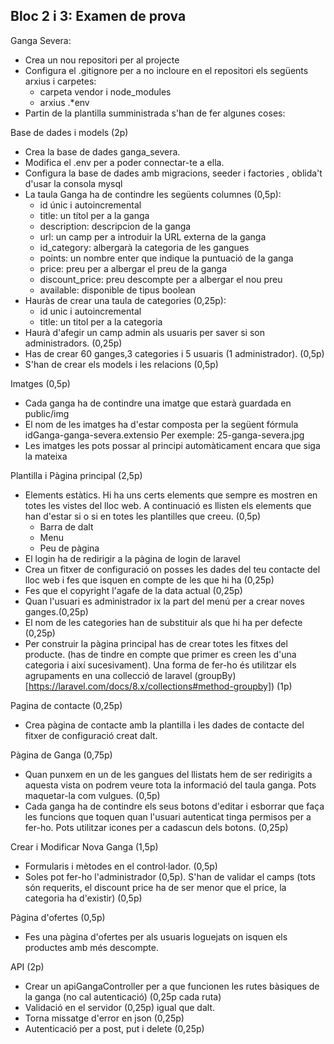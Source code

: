## Bloc 2 i 3: Examen de prova

Ganga Severa:

* Crea un nou repositori per al projecte
* Configura el .gitignore per a no incloure en el repositori els següents arxius i carpetes:
   * carpeta vendor i node_modules
   * arxius .*env 
* Partin de la plantilla sumministrada s'han de fer algunes coses:

Base de dades i models (2p)

* Crea la base de dades ganga_severa.
* Modifica el .env per a poder connectar-te a ella.
* Configura la base de dades amb migracions, seeder i factories , oblida't d'usar la consola mysql 
* La taula Ganga ha de contindre les següents columnes (0,5p):
     * id únic i autoincremental
     * title: un títol per a la ganga
     * description: descripcion de la ganga
     * url: un camp per a introduir la URL externa de la ganga
     * id_category: albergarà la categoria de les gangues
     * points: un nombre enter que indique la puntuació de la ganga
     * price: preu per a albergar el preu de la ganga
     * discount_price: preu descompte per a albergar el nou preu
     * available: disponible de tipus boolean
* Hauràs de crear una taula de categories (0,25p):
     * id unic i autoincremental
     * title: un titol per a la categoria
* Haurà d'afegir un camp admin als usuaris per saver si son administradors. (0,25p)
* Has de crear 60 ganges,3 categories i 5 usuaris (1 administrador). (0,5p)
* S'han de crear els models i les relacions (0,5p)

Imatges (0,5p)

* Cada ganga ha de contindre una imatge que estarà guardada en public/img
* El nom de les imatges ha d'estar composta per la següent fórmula idGanga-ganga-severa.extensio
Per exemple: 25-ganga-severa.jpg
* Les imatges les pots possar al principi automàticament encara que siga la mateixa 

Plantilla i Pàgina principal (2,5p)

* Elements estàtics. Hi ha uns certs elements que sempre es mostren en totes les vistes del lloc web. A continuació es llisten els elements que han d'estar si o si en totes les plantilles que creeu. (0,5p)
  * Barra de dalt
  * Menu
  * Peu de pàgina
* El login ha de redirigir a la pàgina de login de laravel 
* Crea un fitxer de configuració on posses les dades del teu contacte del lloc web i fes que isquen en compte de les que hi ha (0,25p)
* Fes que el copyright l'agafe de la data actual (0,25p)
* Quan l'usuari es administrador ix la part del menú per a crear noves ganges.(0,25p)
* El nom de les categories han de substituir als que hi ha per defecte (0,25p)
* Per construir la pàgina principal has de crear totes les fitxes del producte. (has de tindre en compte que primer es creen les d'una categoria i així sucesivament). Una forma de fer-ho és utilitzar els agrupaments
en una collecció de laravel (groupBy)[https://laravel.com/docs/8.x/collections#method-groupby]) (1p)

Pagina de contacte (0,25p)

* Crea pàgina de contacte amb la plantilla i les dades de contacte del fitxer de configuració creat dalt.

Pàgina de Ganga (0,75p)

* Quan punxem en un de les gangues del llistats hem de ser redirigits a aquesta vista on podrem veure tota la informació del taula ganga. Pots maquetar-la com vulgues. (0,5p)
* Cada ganga ha de contindre els seus botons d'editar i esborrar que faça les funcions que toquen quan l'usuari autenticat tinga permisos per a fer-ho. Pots utilitzar icones per a cadascun dels botons. (0,25p)

Crear i Modificar Nova Ganga (1,5p)

* Formularis i mètodes en el control·lador. (0,5p)
* Soles pot fer-ho l'administrador (0,5p). S'han de validar el camps (tots són requerits, el discount price ha de ser menor que el price, la categoria ha d'existir) (0,5p)

Pàgina d'ofertes (0,5p)

* Fes una pàgina d'ofertes per als usuaris loguejats on isquen els productes amb més descompte.

API (2p)

* Crear un apiGangaController per a que funcionen les rutes bàsiques de la ganga (no cal autenticació) (0,25p cada ruta) 
* Validació en el servidor (0,25p) igual que dalt.
* Torna missatge d'error en json (0,25p)
* Autenticació per a post, put i delete (0,25p)

 
  	 

